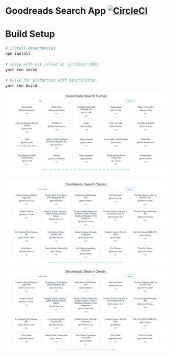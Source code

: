 # Goodreads Search App [![CircleCI](https://circleci.com/gh/byteshiva/goodreadssearch.svg?style=svg)](https://circleci.com/gh/byteshiva/goodreadssearch)

# Build Setup

``` bash
# install dependencies
npm install

# serve with hot reload at localhost:8091
yarn run serve

# build for production with minification
yarn run build

```

![GoodRead Search App](https://raw.githubusercontent.com/byteshiva/goodreadssearch/master/screenshots/screenshot-localhost%208081-2018-06-11-09-27-10.png
)



![GoodRead Search App](https://raw.githubusercontent.com/byteshiva/goodreadssearch/master/screenshots/screenshot-localhost%208081-2018-06-11-09-31-20.png
)



![GoodRead Search App](https://raw.githubusercontent.com/byteshiva/goodreadssearch/master/screenshots/screenshot-localhost%208081-2018-06-11-09-31-57.png
)
